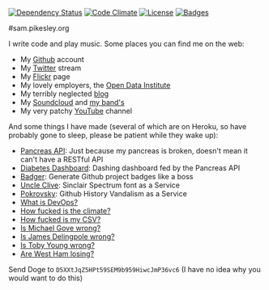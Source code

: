 [![Dependency Status](http://img.shields.io/gemnasium/pikesley/pikesley.org.png)](https://gemnasium.com/pikesley/pikesley.org)
[![Code Climate](http://img.shields.io/codeclimate/github/pikesley/pikesley.org.png)](https://codeclimate.com/github/pikesley/pikesley.org)
[![License](http://img.shields.io/:license-mit-blue.png)](http://pikesley.mit-license.org)
[![Badges](http://img.shields.io/:badges-4/4-ff6799.png)](https://github.com/pikesley/badger)

#sam.pikesley.org

I write code and play music. Some places you can find me on the web:

* My [Github](https://github.com/pikesley) account
* My [Twitter](https://twitter.com/pikesley) stream
* My [Flickr](http://www.flickr.com/photos/pikesley/) page
* My lovely employers, the [Open Data Institute](http://theodi.org/team/sam-pikesley)
* My terribly neglected [blog](http://org.orgraphone.org/)
* My [Soundcloud](https://soundcloud.com/pikesley) and [my band's](https://soundcloud.com/rawfunkmaharishi)
* My very patchy [YouTube](https://www.youtube.com/user/pikesley/videos) channel

And some things I have made (several of which are on Heroku, so have probably gone to sleep, please be patient while they wake up):

* [Pancreas API](http://pancreas-api.herokuapp.com/): Just because my pancreas is broken, doesn't mean it can't have a RESTful API
* [Diabetes Dashboard](http://pikesley.github.io/diabetes-dashboard/): Dashing dashboard fed by the Pancreas API
* [Badger](http://pikesley.github.io/badger/): Generate Github project badges like a boss
* [Uncle Clive](http://uncleclive.herokuapp.com/): Sinclair Spectrum font as a Service
* [Pokrovsky](http://pokrovsky.herokuapp.com/): Github History Vandalism as a Service
* [What is DevOps?](http://whatisdevops.com/)
* [How fucked is the climate?](http://howfuckedistheclimate.com/)
* [How fucked is my CSV?](http://howfuckedismycsv.eu/)
* [Is Michael Gove wrong?](http://ismichaelgovewrong.info/)
* [Is James Delingpole wrong?](http://isjamesdelingpolewrong.info/)
* [Is Toby Young wrong?](http://istobyyoungwrong.info/)
* [Are West Ham losing?](http://arewesthamlosing.herokuapp.com/)

Send Doge to `D5XXtJqZ5HPt59SEM9b959HiwcJmP36vc6` (I have no idea why you would want to do this)
